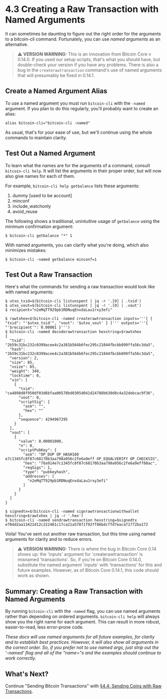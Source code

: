# 4.3 Creating a Raw Transaction with Named Arguments

It can sometimes be daunting to figure out the right order for the arguments to a bitcoin-cli command. Fortunately, you can use _named arguments_ as an alternative.

> :warning: **VERSION WARNING:** This is an innovation from Bitcoin Core v 0.14.0. If you used our setup scripts, that's what you should have, but double-check your version if you have any problems. There is also a bug in the `createrawtransaction` command's use of named arguments that will presumably be fixed in 0.14.1.

## Create a Named Argument Alias

To use a named argument you must run `bitcoin-cli` with the `-named` argument. If you plan to do this regularly, you'll probably want to create an alias:
```
alias bitcoin-cli="bitcoin-cli -named"
```
As usual, that's for your ease of use, but we'll continue using the whole commands  to maintain clarity.

## Test Out a Named Argument

To learn what the names are for the arguments of a command, consult `bitcoin-cli help`. It will list the arguments in their proper order, but will now also give names for each of them.

For example, `bitcoin-cli help getbalance` lists these arguments:

   1. dummy [used to be account]
   2. minconf
   3. include_watchonly
   4. avoid_reuse
   
The following shows a traditional, unintuitive usage of `getbalance` using the minimum confirmation argument:
```
$ bitcoin-cli getbalance "*" 1
```
With named arguments, you can clarify what you're doing, which also minimizes mistakes:
```
$ bitcoin-cli -named getbalance minconf=1
```

## Test Out a Raw Transaction

Here's what the commands for sending a raw transaction would look like with named arguments:
```
$ utxo_txid=$(bitcoin-cli listunspent | jq -r '.[0] | .txid') 
$ utxo_vout=$(bitcoin-cli listunspent | jq -r '.[0] | .vout')
$ recipient="n2eMqTT929pb1RDNuqEnxdaLau1rxy3efi"

$ rawtxhex=$(bitcoin-cli -named createrawtransaction inputs='''[ { "txid": "'$utxo_txid'", "vout": '$utxo_vout' } ]''' outputs='''{ "'$recipient'": 0.00001 }''')
$ bitcoin-cli -named decoderawtransaction hexstring=$rawtxhex 
{
  "txid": "2b59c31bc232c0399acee4c2a381b564b6fec295c21044fbcbb899ffa56c3da5",
  "hash": "2b59c31bc232c0399acee4c2a381b564b6fec295c21044fbcbb899ffa56c3da5",
  "version": 2,
  "size": 85,
  "vsize": 85,
  "weight": 340,
  "locktime": 0,
  "vin": [
    {
      "txid": "ca4898d8f950df03d6bfaa00578bd0305d041d24788b630d0c4a32debcac9f36",
      "vout": 0,
      "scriptSig": {
        "asm": "",
        "hex": ""
      },
      "sequence": 4294967295
    }
  ],
  "vout": [
    {
      "value": 0.00001000,
      "n": 0,
      "scriptPubKey": {
        "asm": "OP_DUP OP_HASH160 e7c1345fc8f87c68170b3aa798a956c2fe6a9eff OP_EQUALVERIFY OP_CHECKSIG",
        "hex": "76a914e7c1345fc8f87c68170b3aa798a956c2fe6a9eff88ac",
        "reqSigs": 1,
        "type": "pubkeyhash",
        "addresses": [
          "n2eMqTT929pb1RDNuqEnxdaLau1rxy3efi"
        ]
      }
    }
  ]
}

$ signedtx=$(bitcoin-cli -named signrawtransactionwithwallet hexstring=$rawtxhex | jq -r '.hex')
$ bitcoin-cli -named sendrawtransaction hexstring=$signedtx
e70dd2aa13422d12c222481c17ca21a57071f92ff86bdcffd7eaca71772ba172
```
Voila! You've sent out another raw transaction, but this time using named arguments for clarity and to reduce errors.

> :warning: **VERSION WARNING:** There is where the bug in Bitcoin Core 0.14 shows up: the 'inputs' argument for 'createrawtransaction' is misnamed 'transactions'. So, if you're on Bitcoin Core 0.14.0, substitute the named argument 'inputs' with 'transactions' for this and future examples. However, as of Bitcoin Core 0.14.1, this code should work as shown.

## Summary: Creating a Raw Transaction with Named Arguments

By running `bitcoin-cli` with the `-named` flag, you can use named arguments rather than depending on ordered arguments. `bitcoin-cli help` will always show you the right name for each argument. This can result in more robust, easier-to-read, less error-prone code.

_These docs will use named arguments for all future examples, for clarity and to establish best practices. However, it will also show all arguments in the correct order. So, if you prefer not to use named args, just strip out the '-named' flag and all of the "name="s and the examples should continue to work correctly._

## What's Next?

Continue "Sending Bitcoin Transactions" with [§4.4: Sending Coins with Raw Transactions](04_4_Sending_Coins_with_a_Raw_Transaction.md).
